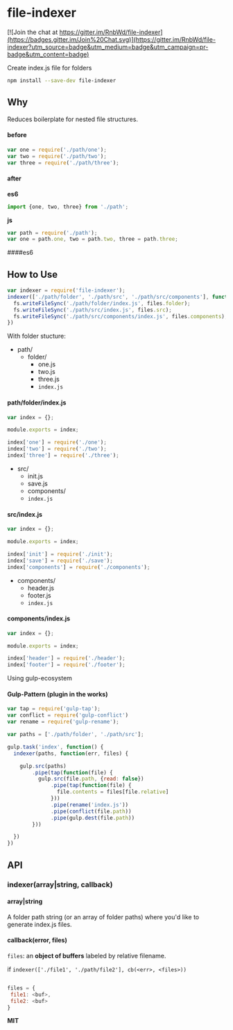 file-indexer
============

[![Join the chat at https://gitter.im/RnbWd/file-indexer](https://badges.gitter.im/Join%20Chat.svg)](https://gitter.im/RnbWd/file-indexer?utm_source=badge&utm_medium=badge&utm_campaign=pr-badge&utm_content=badge)

Create index.js file for folders

```bash
npm install --save-dev file-indexer
```
## Why

Reduces boilerplate for nested file structures.

#### before

```js
var one = require('./path/one');
var two = require('./path/two');
var three = require('./path/three');
```

#### after

**es6** 

```js
import {one, two, three} from './path';
```

**js**
```js
var path = require('./path');
var one = path.one, two = path.two, three = path.three;
```

####es6


## How to Use

```js
var indexer = require('file-indexer');
indexer(['./path/folder', './path/src', './path/src/components'], function(err, files) {
  fs.writeFileSync('./path/folder/index.js', files.folder);
  fs.writeFileSync('./path/src/index.js', files.src);
  fs.writeFileSync('./path/src/components/index.js', files.components);
})
```

With folder stucture:


- path/
  - folder/
    - one.js
    - two.js
    - three.js
    - `index.js`

#### path/folder/index.js  

```js
var index = {};

module.exports = index;

index['one'] = require('./one');
index['two'] = require('./two');
index['three'] = require('./three');
```

- src/
  - init.js
  - save.js
  - components/
  - `index.js`

#### src/index.js  

```js
var index = {};

module.exports = index;

index['init'] = require('./init');
index['save'] = require('./save');
index['components'] = require('./components');
```
- components/
  - header.js
  - footer.js
  - `index.js`

#### components/index.js  

```js
var index = {};

module.exports = index;

index['header'] = require('./header');
index['footer'] = require('./footer');
```

Using gulp-ecosystem

#### Gulp-Pattern (plugin in the works)

```js
var tap = require('gulp-tap');
var conflict = require('gulp-conflict')
var rename = require('gulp-rename');

var paths = ['./path/folder', './path/src'];

gulp.task('index', function() {
  indexer(paths, function(err, files) {

    gulp.src(paths)
        .pipe(tap(function(file) {
          gulp.src(file.path, {read: false})
              .pipe(tap(function(file) {
                file.contents = files[file.relative]
              }))
              .pipe(rename('index.js'))
              .pipe(conflict(file.path))
              .pipe(gulp.dest(file.path))
        }))

  })
})
```

## API

### indexer(array|string, callback)

#### array|string

A folder path string (or an array of folder paths) where you'd like to generate index.js files.

#### callback(error, files)

`files`: an **object of buffers** labeled by relative filename.

if  `indexer(['./file1', './path/file2'], cb(<err>, <files>))`


```js

files = {
 file1: <buf>,
 file2: <buf>
}

```

**MIT**



